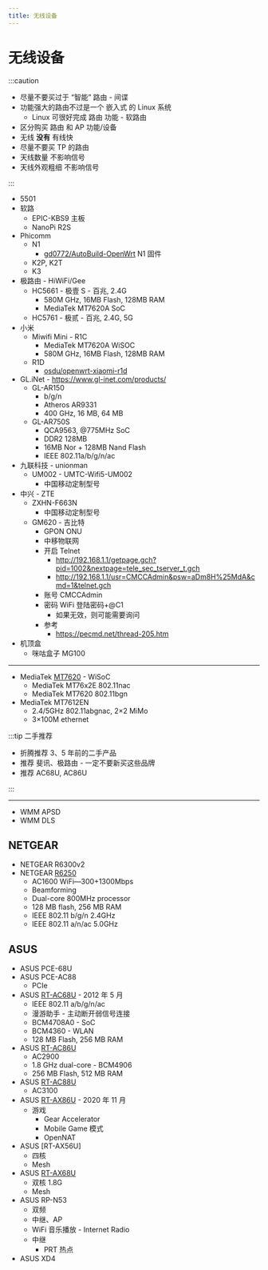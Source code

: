 ```yaml
---
title: 无线设备
---
```


# 无线设备

:::caution

- 尽量不要买过于 “智能” 路由 - 间谍
- 功能强大的路由不过是一个 嵌入式 的 Linux 系统
  - Linux 可很好完成 路由 功能 - 软路由
- 区分购买 路由 和 AP 功能/设备
- 无线 **没有** 有线快
- 尽量不要买 TP 的路由
- 天线数量 不影响信号
- 天线外观粗细 不影响信号

:::

- 5501
- 软路
  - EPIC-KBS9 主板
  - NanoPi R2S
- Phicomm
  - N1
    - [gd0772/AutoBuild-OpenWrt](https://github.com/gd0772/AutoBuild-OpenWrt)
      N1 固件
  - K2P, K2T
  - K3
- 极路由 - HiWiFi/Gee
  - HC5661 - 极壹 S - 百兆, 2.4G
    - 580M GHz, 16MB Flash, 128MB RAM
    - MediaTek MT7620A SoC
  - HC5761 - 极贰 - 百兆, 2.4G, 5G
- 小米
  - Miwifi Mini - R1C
    - MediaTek MT7620A WiSOC
    - 580M GHz, 16MB Flash, 128MB RAM
  - R1D
    - [osdu/openwrt-xiaomi-r1d](https://github.com/osdu/openwrt-xiaomi-r1d)
- GL.iNet - https://www.gl-inet.com/products/
  - GL-AR150
    - b/g/n
    - Atheros AR9331
    - 400 GHz, 16 MB, 64 MB
  - GL-AR750S
    - QCA9563, @775MHz SoC
    - DDR2 128MB
    - 16MB Nor + 128MB Nand Flash
    - IEEE 802.11a/b/g/n/ac
- 九联科技 - unionman
  - UM002 - UMTC-Wifi5-UM002
    - 中国移动定制型号
- 中兴 - ZTE
  - ZXHN-F663N
    - 中国移动定制型号
  - GM620 - 吉比特
    - GPON ONU
    - 中移物联网
    - 开启 Telnet
      - http://192.168.1.1/getpage.gch?pid=1002&nextpage=tele_sec_tserver_t.gch
      - http://192.168.1.1/usr=CMCCAdmin&psw=aDm8H%25MdA&cmd=1&telnet.gch
    - 账号 CMCCAdmin
    - 密码 WiFi 登陆密码+@C1
      - 如果无效，则可能需要询问
    - 参考
      - https://pecmd.net/thread-205.htm
- 机顶盒
  - 咪咕盒子 MG100

---

- MediaTek [MT7620] - WiSoC
  - MediaTek MT76x2E 802.11nac
  - MediaTek MT7620 802.11bgn
- MediaTek MT7612EN
  - 2.4/5GHz 802.11abgnac, 2×2 MiMo
  - 3×100M ethernet

[mt7620]: https://deviwiki.com/wiki/MediaTek_MT7620

:::tip 二手推荐

- 折腾推荐 3、5 年前的二手产品
- 推荐 斐讯、极路由 - 一定不要新买这些品牌
- 推荐 AC68U, AC86U

:::

---

- WMM APSD
- WMM DLS

## NETGEAR

- NETGEAR R6300v2
- NETGEAR [R6250]
  - AC1600 WiFi—300+1300Mbps
  - Beamforming
  - Dual-core 800MHz processor
  - 128 MB flash, 256 MB RAM
  - IEEE 802.11 b/g/n 2.4GHz
  - IEEE 802.11 a/n/ac 5.0GHz

[r6250]: https://www.netgear.com/support/product/r6250.aspx

## ASUS

- ASUS PCE-68U
- ASUS PCE-AC88
  - PCIe
- ASUS [RT-AC68U] - 2012 年 5 月
  - IEEE 802.11 a/b/g/n/ac
  - 漫游助手 - 主动断开弱信号连接
  - BCM4708A0 - SoC
  - BCM4360 - WLAN
  - 128 MB Flash, 256 MB RAM
- ASUS [RT-AC86U]
  - AC2900
  - 1.8 GHz dual-core - BCM4906
  - 256 MB Flash, 512 MB RAM
- ASUS [RT-AC88U]
  - AC3100
- ASUS [RT-AX86U] - 2020 年 11 月
  - 游戏
    - Gear Accelerator
    - Mobile Game 模式
    - OpenNAT
- ASUS [RT-AX56U]
  - 四核
  - Mesh
- ASUS [RT-AX68U]
  - 双核 1.8G
  - Mesh
- ASUS RP-N53
  - 双频
  - 中继、AP
  - WiFi 音乐播放 - Internet Radio
  - 中继
    - PRT 热点
- ASUS XD4

[rt-ac68u]: https://www.asus.com/hk/Networking-IoT-Servers/WiFi-Routers/ASUS-WiFi-Routers/RTAC66U/
[rt-ac86u]: https://www.asus.com/Networking-IoT-Servers/WiFi-Routers/ASUS-WiFi-Routers/RT-AC86U/
[rt-ac88u]: https://www.asus.com/hk/Networking-IoT-Servers/WiFi-Routers/ASUS-WiFi-Routers/RTAC88U/
[rt-ax68u]: https://www.asus.com/Networking-IoT-Servers/WiFi-Routers/ASUS-WiFi-Routers/RT-AX68U/
[rt-ax86u]: https://www.asus.com/hk/Networking-IoT-Servers/WiFi-Routers/ASUS-Gaming-Routers/RT-AX86U/
[rt-ax88u]: https://www.asus.com/hk/Networking-IoT-Servers/WiFi-Routers/ASUS-Gaming-Routers/RT-AX88U/
